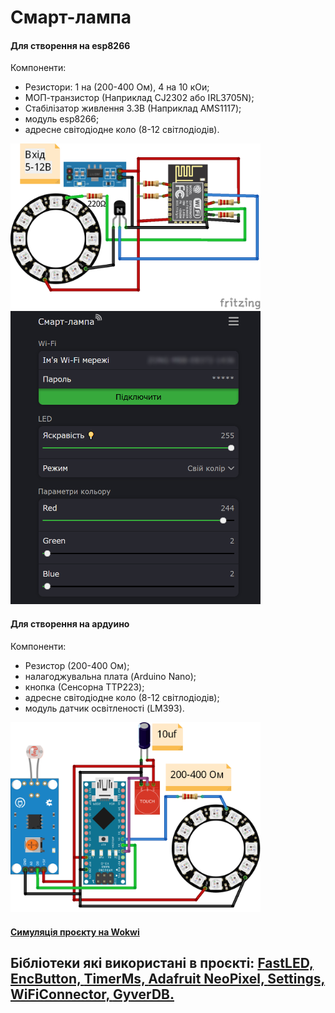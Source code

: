 # Смарт-лампа
#### Для створення на esp8266
Компоненти:
- Резистори: 1 на (200-400 Ом), 4 на 10 кОи;
- МОП-транзистор (Наприклад CJ2302 або IRL3705N);
- Стабілізатор живлення 3.3В (Наприклад AMS1117);
- модуль esp8266;
- адресне світодіодне коло (8-12 світлодіодів).
<img src="https://github.com/boy4ik7/Smart-lamp/blob/main/sheme_esp8266.png?raw=true" width="400">
<img src="https://github.com/boy4ik7/Smart-lamp/blob/main/web_screen.png?raw=true" width="400">

#### Для створення на ардуино
Компоненти:
- Резистор (200-400 Ом);
- налагоджувальна плата (Arduino Nano);
- кнопка (Сенсорна TTP223);
- адресне світодіодне коло (8-12 світлодіодів);
- модуль датчик освітленості (LM393).
<img src="https://github.com/boy4ik7/Smart-lamp/blob/main/sheme.png?raw=true" width="400">

#### <a href="https://wokwi.com/projects/353313031195168769"> Симуляція проєкту на Wokwi</a>

## Бібліотеки які використані в проєкті: <a href="https://github.com/FastLED/FastLED">FastLED, </a> <a href="https://github.com/GyverLibs/EncButton">EncButton, </a> <a href="https://github.com/GyverLibs/TimerMs">TimerMs, <a href="https://github.com/adafruit/Adafruit_NeoPixel">Adafruit NeoPixel, <a href="https://github.com/GyverLibs/Settings">Settings, <a href="https://github.com/GyverLibs/WiFiConnector">WiFiConnector, <a href="https://github.com/GyverLibs/GyverDB">GyverDB.</a>

